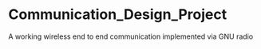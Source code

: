 # Communication_Design_Project
A working wireless end to end communication implemented via GNU radio
